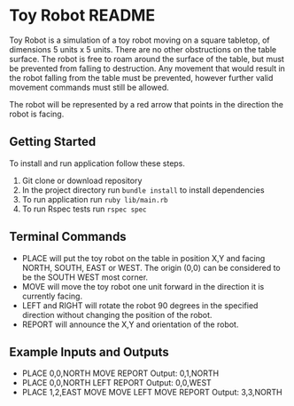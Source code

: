# Toy Robot README

Toy Robot is a simulation of a toy robot moving on a square tabletop, of dimensions 5 units x 5 units. There are no other obstructions on the table surface. The robot is free to roam around the surface of the table, but must be prevented from falling to destruction. Any movement that would result in the robot falling from the table must be prevented, however further valid movement commands must still be allowed.

The robot will be represented by a red arrow that points in the direction the robot is facing.


## Getting Started
To install and run application follow these steps.
1. Git clone or download repository
2. In the project directory run `bundle install` to install dependencies
3. To run application run `ruby lib/main.rb`
4. To run Rspec tests run `rspec spec`

## Terminal Commands
  + PLACE will put the toy robot on the table in position X,Y and facing NORTH, SOUTH, EAST or WEST. The origin (0,0) can be considered to be the SOUTH WEST most corner.
  + MOVE will move the toy robot one unit forward in the direction it is currently facing.
  + LEFT and RIGHT will rotate the robot 90 degrees in the specified direction without changing the position of the robot.
  + REPORT will announce the X,Y and orientation of the robot.

## Example Inputs and Outputs
  + PLACE 0,0,NORTH MOVE REPORT Output: 0,1,NORTH
  + PLACE 0,0,NORTH LEFT REPORT Output: 0,0,WEST
  + PLACE 1,2,EAST MOVE MOVE LEFT MOVE REPORT Output: 3,3,NORTH

